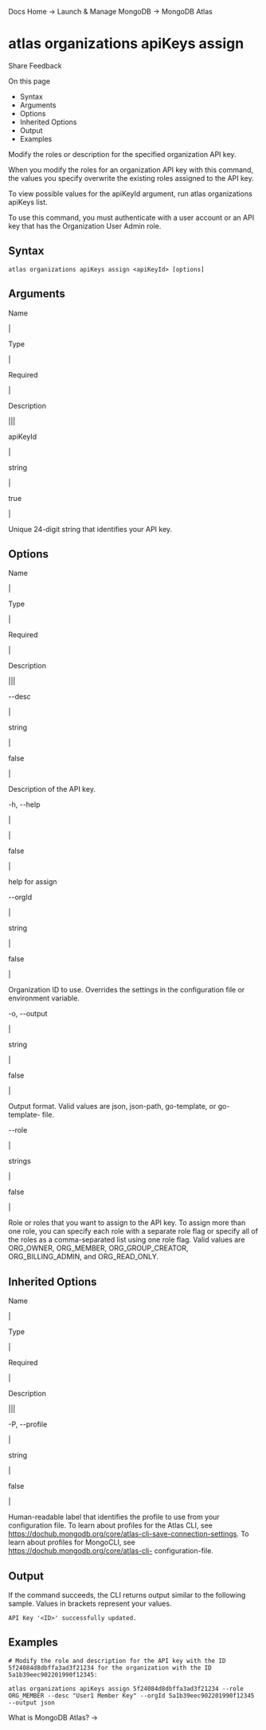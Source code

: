 Docs Home → Launch & Manage MongoDB → MongoDB Atlas

# atlas organizations apiKeys assign

Share Feedback

On this page

  * Syntax
  * Arguments
  * Options
  * Inherited Options
  * Output
  * Examples

Modify the roles or description for the specified organization API key.

When you modify the roles for an organization API key with this command, the
values you specify overwrite the existing roles assigned to the API key.

To view possible values for the apiKeyId argument, run atlas organizations
apiKeys list.

To use this command, you must authenticate with a user account or an API key
that has the Organization User Admin role.

## Syntax

    
    
    atlas organizations apiKeys assign <apiKeyId> [options]  
      
  
## Arguments

Name

|

Type

|

Required

|

Description  
  
|||  
  
apiKeyId

|

string

|

true

|

Unique 24-digit string that identifies your API key.  
  
## Options

Name

|

Type

|

Required

|

Description  
  
|||  
  
\--desc

|

string

|

false

|

Description of the API key.  
  
-h, --help

|

|

false

|

help for assign  
  
\--orgId

|

string

|

false

|

Organization ID to use. Overrides the settings in the configuration file or
environment variable.  
  
-o, --output

|

string

|

false

|

Output format. Valid values are json, json-path, go-template, or go-template-
file.  
  
\--role

|

strings

|

false

|

Role or roles that you want to assign to the API key. To assign more than one
role, you can specify each role with a separate role flag or specify all of
the roles as a comma-separated list using one role flag. Valid values are
ORG_OWNER, ORG_MEMBER, ORG_GROUP_CREATOR, ORG_BILLING_ADMIN, and
ORG_READ_ONLY.  
  
## Inherited Options

Name

|

Type

|

Required

|

Description  
  
|||  
  
-P, --profile

|

string

|

false

|

Human-readable label that identifies the profile to use from your
configuration file. To learn about profiles for the Atlas CLI, see
https://dochub.mongodb.org/core/atlas-cli-save-connection-settings. To learn
about profiles for MongoCLI, see https://dochub.mongodb.org/core/atlas-cli-
configuration-file.  
  
## Output

If the command succeeds, the CLI returns output similar to the following
sample. Values in brackets represent your values.

    
    
    API Key '<ID>' successfully updated.  
      
  
## Examples

    
    
    # Modify the role and description for the API key with the ID 5f24084d8dbffa3ad3f21234 for the organization with the ID 5a1b39eec902201990f12345:  
      
    atlas organizations apiKeys assign 5f24084d8dbffa3ad3f21234 --role ORG_MEMBER --desc "User1 Member Key" --orgId 5a1b39eec902201990f12345 --output json  
  
What is MongoDB Atlas? →

